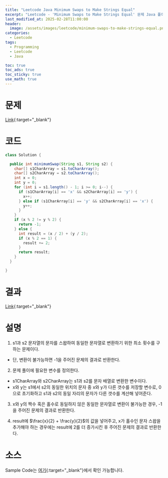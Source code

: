 ```yaml
---
title: "Leetcode Java Minimum Swaps to Make Strings Equal"
excerpt: "Leetcode - 'Minimum Swaps to Make Strings Equal' 문제 Java 풀이"
last_modified_at: 2025-02-28T11:00:00
header:
  image: /assets/images/leetcode/minimum-swaps-to-make-strings-equal.png
categories:
  - Leetcode
tags:
  - Programming
  - Leetcode
  - Java

toc: true
toc_ads: true
toc_sticky: true
use_math: true
---
```

# 문제
[Link](https://leetcode.com/problems/minimum-swaps-to-make-strings-equal/){:target="_blank"}

# 코드
```java
class Solution {

  public int minimumSwap(String s1, String s2) {
    char[] s1CharArray = s1.toCharArray();
    char[] s2CharArray = s2.toCharArray();
    int x = 0;
    int y = 0;
    for (int i = s1.length() - 1; i >= 0; i--) {
      if (s1CharArray[i] == 'x' && s2CharArray[i] == 'y') {
        x++;
      } else if (s1CharArray[i] == 'y' && s2CharArray[i] == 'x') {
        y++;
      }
    }
    if (x % 2 != y % 2) {
      return -1;
    } else {
      int result = (x / 2) + (y / 2);
      if (x % 2 == 1) {
        result += 2;
      }
      return result;
    }
  }

}
```

# 결과
[Link](https://leetcode.com/problems/minimum-swaps-to-make-strings-equal/submissions/1557718843/){:target="_blank"}

# 설명
1. s1과 s2 문자열의 문자를 스왑하여 동일한 문자열로 변환하기 위한 최소 횟수를 구하는 문제이다.
- 단, 변환이 불가능하면 -1을 주어진 문제의 결과로 반환한다.

2. 문제 풀이에 필요한 변수를 정의한다.
- s1CharArray와 s2CharArray는 s1과 s2를 문자 배열로 변환한 변수이다.
- x와 y는 s1에서 s2의 동일한 위치의 문자 중 x와 y가 다른 갯수를 저장할 변수로, 0으로 초기화하고 s1과 s2의 동일 자리의 문자가 다른 갯수를 계산해 넣어준다.

3. x와 y의 짝수 혹은 홀수로 동일하지 않은 동일한 문자열로 변환이 불가능한 경우, -1을 주어진 문제의 결과로 반환한다.

4. result에 $\frac{x}{2} + \frac{y}{2}$의 값을 넣어주고, x가 홀수인 문자 스왑을 추가해야 하는 경우에는 result에 2를 더 증가시킨 후 주어진 문제의 결과로 반환한다.

# 소스
Sample Code는 [여기](https://github.com/GracefulSoul/leetcode/blob/master/src/main/java/gracefulsoul/problems/MinimumSwapsToMakeStringsEqual.java){:target="_blank"}에서 확인 가능합니다.